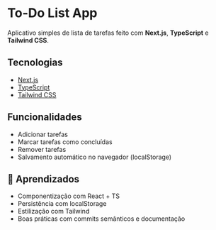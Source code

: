 # To-Do List App

Aplicativo simples de lista de tarefas feito com **Next.js**, **TypeScript** e **Tailwind CSS**.

## Tecnologias

- [Next.js](https://nextjs.org/)
- [TypeScript](https://www.typescriptlang.org/)
- [Tailwind CSS](https://tailwindcss.com/)

## Funcionalidades

- Adicionar tarefas
- Marcar tarefas como concluídas
- Remover tarefas
- Salvamento automático no navegador (localStorage)

## 🧠 Aprendizados

- Componentização com React + TS
- Persistência com localStorage
- Estilização com Tailwind
- Boas práticas com commits semânticos e documentação
